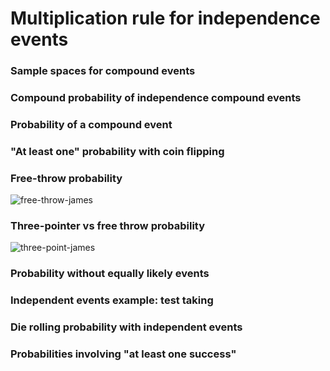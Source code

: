 # Multiplication rule for independence events

### Sample spaces for compound events

### Compound probability of independence compound events

### Probability of a compound event

### "At least one" probability with coin flipping

### Free-throw probability

![free-throw-james](C:\Users\yong\Desktop\Math\Statistics-and-probabilty\unit7-probability\lesson7\free-throw-james.PNG)

### Three-pointer vs free throw probability

![three-point-james](C:\Users\yong\Desktop\Math\Statistics-and-probabilty\unit7-probability\lesson7\three-point-james.PNG)

### Probability without equally likely events

### Independent events example: test taking

### Die rolling probability with independent events

### Probabilities involving "at least one success"